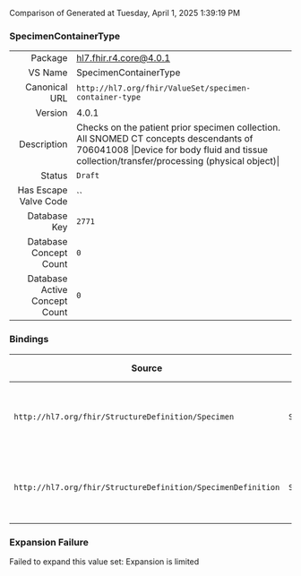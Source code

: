Comparison of 
Generated at Tuesday, April 1, 2025 1:39:19 PM

### SpecimenContainerType

|      |     |
| ---: | --- |
| Package | hl7.fhir.r4.core@4.0.1 |
| VS Name | SpecimenContainerType |
| Canonical URL | `http://hl7.org/fhir/ValueSet/specimen-container-type` |
| Version | 4.0.1 |
| Description | Checks on the patient prior specimen collection. All SNOMED CT concepts descendants of 706041008 \|Device for body fluid and tissue collection/transfer/processing (physical object)\| |
| Status | `Draft` |
| Has Escape Valve Code | `` |
| Database Key | `2771` |
| Database Concept Count | `0` |
| Database Active Concept Count | `0` |
### Bindings

| Source | Element | Binding | Strength | Element Short |
| ------ | ------- | ------- | -------- | ------------- |
| `http://hl7.org/fhir/StructureDefinition/Specimen` | `Specimen.container.type` | `http://hl7.org/fhir/ValueSet/specimen-container-type` | `Example` | Kind of container directly associated with specimen |
| `http://hl7.org/fhir/StructureDefinition/SpecimenDefinition` | `SpecimenDefinition.typeTested.container.type` | `http://hl7.org/fhir/ValueSet/specimen-container-type` | `Example` | Kind of container associated with the kind of specimen |

### Expansion Failure

Failed to expand this value set: Expansion is limited
